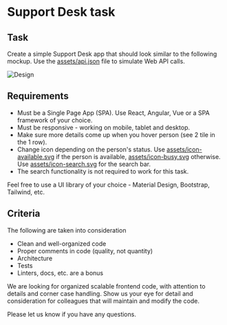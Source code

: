 # Support Desk task

## Task

Create a simple Support Desk app that should look similar to the following mockup. Use the [assets/api.json](assets/api.json) file to simulate Web API calls.

![Design](assets/design.png)

## Requirements

- Must be a Single Page App (SPA). Use React, Angular, Vue or a SPA framework of your choice.
- Must be responsive - working on mobile, tablet and desktop.
- Make sure more details come up when you hover person (see 2 tile in the 1 row).
- Change icon depending on the person's status. Use [assets/icon-available.svg](assets/icon-available.svg) if the person is available, [assets/icon-busy.svg](assets/icon-busy.svg) otherwise. Use [assets/icon-search.svg](assets/icon-search.svg) for the search bar.
- The search functionality is not required to work for this task.

Feel free to use a UI library of your choice - Material Design, Bootstrap, Tailwind, etc.

## Criteria

The following are taken into consideration

- Clean and well-organized code
- Proper comments in code (quality, not quantity)
- Architecture
- Tests
- Linters, docs, etc. are a bonus

We are looking for organized scalable frontend code, with attention to details and corner case handling. Show us your eye for detail and consideration for colleagues that will maintain and modify the code.

Please let us know if you have any questions.
